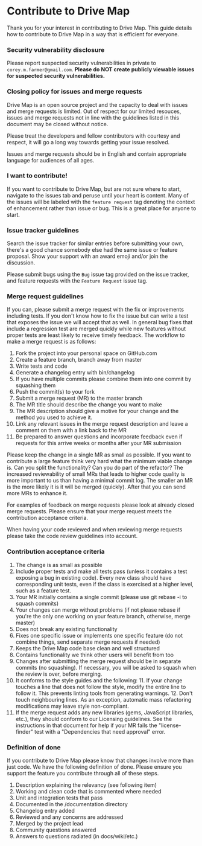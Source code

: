 

Contribute to Drive Map
=============

Thank you for your interest in contributing to Drive Map. This guide details how to contribute to Drive Map in a way that is efficient for everyone.


### Security vulnerability disclosure
Please report suspected security vulnerabilities in private to `corey.m.farmer@gmail.com`. **Please do NOT create publicly viewable issues for suspected security vulnerabilities.**

### Closing policy for issues and merge requests
Drive Map is an open source project and the capacity to deal with issues and merge requests is limited. Out of respect for our limited resouces, issues and merge requests not in line with the guidelines listed in this document may be closed without notice.

Please treat the developers and fellow contributors with courtesy and respect, it will go a long way towards getting your issue resolved.

Issues and merge requests should be in English and contain appropriate language for audiences of all ages.

### I want to contribute!

If you want to contribute to Drive Map, but are not sure where to start, navigate to the issues tab and peruse until your heart is content.  Many of the issues will be labeled with the `feature request` tag denoting the context of enhancement rather than issue or bug.  This is a great place for anyone to start.


### Issue tracker guidelines

Search the issue tracker for similar entries before submitting your own, there's a good chance somebody else had the same issue or feature proposal.  Show your support with an award emoji and/or join the discussion.

Please submit bugs using the `Bug` issue tag provided on the issue tracker, and feature requests with the `Feature Request` issue tag.


### Merge request guidelines

If you can, please submit a merge request with the fix or improvements including tests. If you don't know how to fix the issue but can write a test that exposes the issue we will accept that as well. In general bug fixes that include a regression test are merged quickly while new features without proper tests are least likely to receive timely feedback. The workflow to make a merge request is as follows:

1. Fork the project into your personal space on GitHub.com
2. Create a feature branch, branch away from master
3. Write tests and code
4. Generate a changelog entry with bin/changelog
5. If you have multiple commits please combine them into one commit by squashing them
6. Push the commit(s) to your fork
7. Submit a merge request (MR) to the master branch
8. The MR title should describe the change you want to make
9. The MR description should give a motive for your change and the method you used to achieve it.
10. Link any relevant issues in the merge request description and leave a comment on them with a link back to the MR
11. Be prepared to answer questions and incorporate feedback even if requests for this arrive weeks or months after your MR submission

Please keep the change in a single MR as small as possible. If you want to contribute a large feature think very hard what the minimum viable change is. Can you split the functionality? Can you do part of the refactor? The increased reviewability of small MRs that leads to higher code quality is more important to us than having a minimal commit log. The smaller an MR is the more likely it is it will be merged (quickly). After that you can send more MRs to enhance it. 

For examples of feedback on merge requests please look at already closed merge requests.  Please ensure that your merge request meets the contribution acceptance criteria.

When having your code reviewed and when reviewing merge requests please take the code review guidelines into account.



### Contribution acceptance criteria

1. The change is as small as possible
2. Include proper tests and make all tests pass (unless it contains a test exposing a bug in existing code). Every new class should have corresponding unit tests, even if the class is exercised at a higher level, such as a feature test.
3. Your MR initially contains a single commit (please use git rebase -i to squash commits)
4. Your changes can merge without problems (if not please rebase if you're the only one working on your feature branch, otherwise, merge master)
5. Does not break any existing functionality
6. Fixes one specific issue or implements one specific feature (do not combine things, send separate merge requests if needed)
7. Keeps the Drive Map code base clean and well structured
8. Contains functionality we think other users will benefit from too
9. Changes after submitting the merge request should be in separate commits (no squashing). If necessary, you will be asked to squash when the review is over, before merging.
10. It conforms to the style guides and the following:
	11.	If your change touches a line that does not follow the style, modify the entire line to follow it. This prevents linting tools from generating warnings.
	12. Don't touch neighbouring lines. As an exception, automatic mass refactoring modifications may leave style non-compliant.
11. If the merge request adds any new libraries (gems, JavaScript libraries, etc.), they should conform to our Licensing guidelines. See the instructions in that document for help if your MR fails the "license-finder" test with a "Dependencies that need approval" error.



### Definition of done

If you contribute to Drive Map please know that changes involve more than just code. We have the following definition of done. Please ensure you support the feature you contribute through all of these steps.

1. Description explaining the relevancy (see following item)
2. Working and clean code that is commented where needed
3. Unit and integration tests that pass
4. Documented in the /documentation directory
5. Changelog entry added
6. Reviewed and any concerns are addressed
7. Merged by the project lead
8. Community questions answered
9. Answers to questions radiated (in docs/wiki/etc.)
